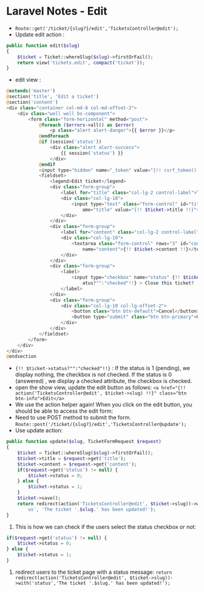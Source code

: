 # Laravel Notes - Edit
- `Route::get('/ticket/{slug?}/edit','TicketsController@edit');`
- Update edit action : 
```php
public function edit($slug)
{
    $ticket = Ticket::whereSlug($slug)->firstOrFail();
    return view('tickets.edit', compact('ticket'));
}
```
- edit view :
```php
@extends('master')
@section('title', 'Edit a ticket')
@section('content')
<div class="container col-md-8 col-md-offset-2">
    <div class="well well bs-component">
        <form class="form-horizontal" method="post">
            @foreach ($errors->all() as $error)
                <p class="alert alert-danger">{{ $error }}</p>
            @endforeach
            @if (session('status'))
                <div class="alert alert-success">
                    {{ session('status') }}
                </div>
            @endif
            <input type="hidden" name="_token" value="{!! csrf_token() !!}">
            <fieldset>
                <legend>Edit ticket</legend>
                <div class="form-group">        
                    <label for="title" class="col-lg-2 control-label">Title</label>
                    <div class="col-lg-10">
                        <input type="text" class="form-control" id="title" n\
                            ame="title" value="{!! $ticket->title !!}">
                    </div>
                </div>
                <div class="form-group">
                    <label for="content" class="col-lg-2 control-label">Content</label>
                    <div class="col-lg-10">
                        <textarea class="form-control" rows="3" id="content"\
                            name="content">{!! $ticket->content !!}</textarea>
                    </div>
                </div>
                <div class="form-group">
                    <label>
                        <input type="checkbox" name="status" {!! $ticket->st\
                            atus?"":"checked"!!} > Close this ticket?
                    </label>
                </div>
                <div class="form-group">
                    <div class="col-lg-10 col-lg-offset-2">
                        <button class="btn btn-default">Cancel</button>
                        <button type="submit" class="btn btn-primary">Update</button>
                    </div>
                </div>
            </fieldset>
        </form>
    </div>
</div>
@endsection
```
- `{!! $ticket->status?"":"checked"!!}` : If the status is 1 (pending), we display nothing, the checkbox is not checked. If the status is 0 (answered) , we display a checked attribute, the checkbox is checked.
- open the show view, update the edit button as follows: `<a href="{!! action('TicketsController@edit', $ticket->slug) !!}" class="btn btn-info">Edit</a>`
- We use the action helper again! When you click on the edit button, you should be able to access the edit form:
- Need to use POST method to submit the form. `Route::post('/ticket/{slug?}/edit','TicketsController@update');`
- Use update action:
```php
public function update($slug, TicketFormRequest $request)
{
    $ticket = Ticket::whereSlug($slug)->firstOrFail();
    $ticket->title = $request->get('title');
    $ticket->content = $request->get('content');
    if($request->get('status') != null) {
        $ticket->status = 0;
    } else {
        $ticket->status = 1;
    }
    $ticket->save();
    return redirect(action('TicketsController@edit', $ticket->slug))->with('stat\
        us', 'The ticket '.$slug.' has been updated!');
}
```
1. This is how we can check if the users select the status checkbox or not:
```php
if($request->get('status') != null) {
    $ticket->status = 0;
} else {
    $ticket->status = 1;
}
```
1. redirect users to the ticket page with a status message: `return redirect(action('TicketsController@edit', $ticket->slug))->with('status','The ticket '.$slug.' has been updated!');`